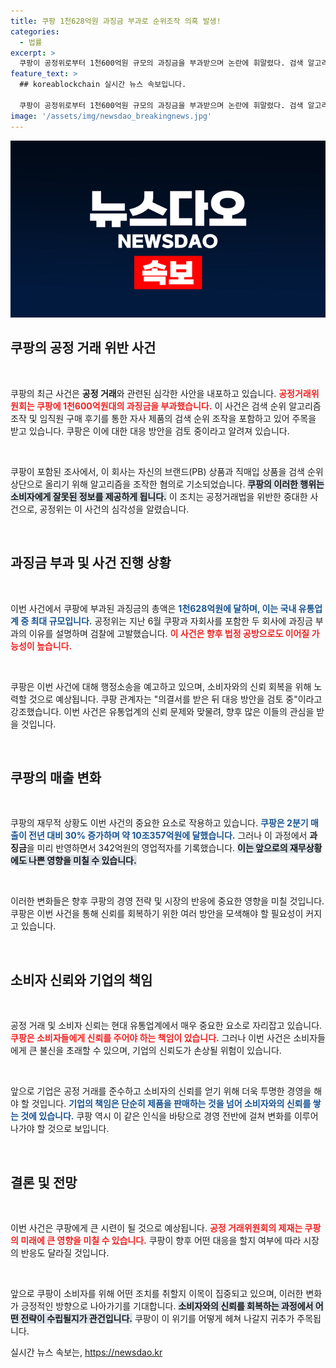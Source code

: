 ```yaml
---
title: 쿠팡 1천628억원 과징금 부과로 순위조작 의혹 발생!
categories:
  - 법률
excerpt: >
  쿠팡이 공정위로부터 1천600억원 규모의 과징금을 부과받으며 논란에 휘말렸다. 검색 알고리즘 조작과 임직원 후기를 통한 자사 상품 띄우기 혐의가 핵심. 법정 공방이 예고된 가운데, 향후 쿠팡의 대응이 주목받고 있다!
feature_text: >
  ## koreablockchain 실시간 뉴스 속보입니다.

  쿠팡이 공정위로부터 1천600억원 규모의 과징금을 부과받으며 논란에 휘말렸다. 검색 알고리즘 조작과 임직원 후기를 통한 자사 상품 띄우기 혐의가 핵심. 법정 공방이 예고된 가운데, 향후 쿠팡의 대응이 주목받고 있다!
image: '/assets/img/newsdao_breakingnews.jpg'
---
```


<p><img src="/assets/img/newsdao_breakingnews.jpg" alt="koreablockchain 속보" /></p>

<h2 data-ke-size="size26">쿠팡의 공정 거래 위반 사건</h2>

<p data-ke-size="size16">&nbsp;</p>

<p>쿠팡의 최근 사건은 <strong>공정 거래</strong>와 관련된 심각한 사안을 내포하고 있습니다. <b><span style="color: #ee2323;">공정거래위원회는 쿠팡에 1천600억원대의 과징금을 부과했습니다.</span></b> 이 사건은 검색 순위 알고리즘 조작 및 임직원 구매 후기를 통한 자사 제품의 검색 순위 조작을 포함하고 있어 주목을 받고 있습니다. 쿠팡은 이에 대한 대응 방안을 검토 중이라고 알려져 있습니다.</p>

<p data-ke-size="size16">&nbsp;</p>

<p>쿠팡이 포함된 조사에서, 이 회사는 자신의 브랜드(PB) 상품과 직매입 상품을 검색 순위 상단으로 올리기 위해 알고리즘을 조작한 혐의로 기소되었습니다. <b><span style="background-color: #21538527;">쿠팡의 이러한 행위는 소비자에게 잘못된 정보를 제공하게 됩니다.</span></b> 이 조치는 공정거래법을 위반한 중대한 사건으로, 공정위는 이 사건의 심각성을 알렸습니다.</p>

<p data-ke-size="size16">&nbsp;</p>

<h2 data-ke-size="size26">과징금 부과 및 사건 진행 상황</h2>

<p data-ke-size="size16">&nbsp;</p>

<p>이번 사건에서 쿠팡에 부과된 과징금의 총액은 <b><span style="color: #1a5490;">1천628억원에 달하며, 이는 국내 유통업계 중 최대 규모입니다.</span></b> 공정위는 지난 6월 쿠팡과 자회사를 포함한 두 회사에 과징금 부과의 이유를 설명하며 검찰에 고발했습니다. <b><span style="color: #ee2323;">이 사건은 향후 법정 공방으로도 이어질 가능성이 높습니다.</span></b></p>

<p data-ke-size="size16">&nbsp;</p>

<p>쿠팡은 이번 사건에 대해 행정소송을 예고하고 있으며, 소비자와의 신뢰 회복을 위해 노력할 것으로 예상됩니다. 쿠팡 관계자는 "의결서를 받은 뒤 대응 방안을 검토 중"이라고 강조했습니다. 이번 사건은 유통업계의 신뢰 문제와 맞물려, 향후 많은 이들의 관심을 받을 것입니다.</p>

<p data-ke-size="size16">&nbsp;</p>

<h2 data-ke-size="size26">쿠팡의 매출 변화</h2>

<p data-ke-size="size16">&nbsp;</p>

<p>쿠팡의 재무적 상황도 이번 사건의 중요한 요소로 작용하고 있습니다. <b><span style="color: #1a5490;">쿠팡은 2분기 매출이 전년 대비 30% 증가하며 약 10조357억원에 달했습니다.</span></b> 그러나 이 과정에서 <strong>과징금</strong>을 미리 반영하면서 342억원의 영업적자를 기록했습니다. <b><span style="background-color: #21538527;">이는 앞으로의 재무상황에도 나쁜 영향을 미칠 수 있습니다.</span></b></p>

<p data-ke-size="size16">&nbsp;</p>

<p>이러한 변화들은 향후 쿠팡의 경영 전략 및 시장의 반응에 중요한 영향을 미칠 것입니다. 쿠팡은 이번 사건을 통해 신뢰를 회복하기 위한 여러 방안을 모색해야 할 필요성이 커지고 있습니다.</p>

<p data-ke-size="size16">&nbsp;</p>

<h2 data-ke-size="size26">소비자 신뢰와 기업의 책임</h2>

<p data-ke-size="size16">&nbsp;</p>

<p>공정 거래 및 소비자 신뢰는 현대 유통업계에서 매우 중요한 요소로 자리잡고 있습니다. <b><span style="color: #ee2323;">쿠팡은 소비자들에게 신뢰를 주어야 하는 책임이 있습니다.</span></b> 그러나 이번 사건은 소비자들에게 큰 불신을 초래할 수 있으며, 기업의 신뢰도가 손상될 위험이 있습니다.</p>

<p data-ke-size="size16">&nbsp;</p>

<p>앞으로 기업은 공정 거래를 준수하고 소비자의 신뢰를 얻기 위해 더욱 투명한 경영을 해야 할 것입니다. <b><span style="color: #1a5490;">기업의 책임은 단순히 제품을 판매하는 것을 넘어 소비자와의 신뢰를 쌓는 것에 있습니다.</span></b> 쿠팡 역시 이 같은 인식을 바탕으로 경영 전반에 걸쳐 변화를 이루어 나가야 할 것으로 보입니다.</p>

<p data-ke-size="size16">&nbsp;</p>

<h2 data-ke-size="size26">결론 및 전망</h2>

<p data-ke-size="size16">&nbsp;</p>

<p>이번 사건은 쿠팡에게 큰 시련이 될 것으로 예상됩니다. <b><span style="color: #ee2323;">공정 거래위원회의 제재는 쿠팡의 미래에 큰 영향을 미칠 수 있습니다.</span></b> 쿠팡이 향후 어떤 대응을 할지 여부에 따라 시장의 반응도 달라질 것입니다. </p>

<p data-ke-size="size16">&nbsp;</p>

<p>앞으로 쿠팡이 소비자를 위해 어떤 조치를 취할지 이목이 집중되고 있으며, 이러한 변화가 긍정적인 방향으로 나아가기를 기대합니다. <b><span style="background-color: #21538527;">소비자와의 신뢰를 회복하는 과정에서 어떤 전략이 수립될지가 관건입니다.</span></b> 쿠팡이 이 위기를 어떻게 헤쳐 나갈지 귀추가 주목됩니다.</p>
실시간 뉴스 속보는, <a href="https://newsdao.kr" rel="dofollow">https://newsdao.kr</a>


